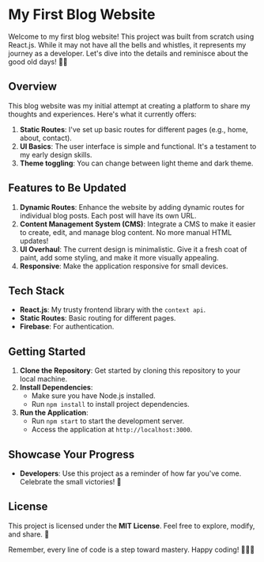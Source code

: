 # My First Blog Website
Welcome to my first blog website! This project was built from scratch using React.js. While it may not have all the bells and whistles, it represents my journey as a developer. Let's dive into the details and reminisce about the good old days! 📝🚀

## Overview
This blog website was my initial attempt at creating a platform to share my thoughts and experiences. Here's what it currently offers:
1. **Static Routes**: I've set up basic routes for different pages (e.g., home, about, contact).
2. **UI Basics**: The user interface is simple and functional. It's a testament to my early design skills.
3. **Theme toggling**: You can change between light theme and dark theme.

## Features to Be Updated
1. **Dynamic Routes**: Enhance the website by adding dynamic routes for individual blog posts. Each post will have its own URL.
2. **Content Management System (CMS)**: Integrate a CMS to make it easier to create, edit, and manage blog content. No more manual HTML updates!
3. **UI Overhaul**: The current design is minimalistic. Give it a fresh coat of paint, add some styling, and make it more visually appealing.
4. **Responsive**: Make the application responsive for small devices.

## Tech Stack
- **React.js**: My trusty frontend library with the `context api`.
- **Static Routes**: Basic routing for different pages.
- **Firebase**: For authentication.

## Getting Started
1. **Clone the Repository**: Get started by cloning this repository to your local machine.
2. **Install Dependencies**:
   - Make sure you have Node.js installed.
   - Run `npm install` to install project dependencies.
3. **Run the Application**:
   - Run `npm start` to start the development server.
   - Access the application at `http://localhost:3000`.

## Showcase Your Progress
- **Developers**: Use this project as a reminder of how far you've come. Celebrate the small victories! 🎉

## License
This project is licensed under the **MIT License**. Feel free to explore, modify, and share. 📜

Remember, every line of code is a step toward mastery. Happy coding! 🌟👩‍💻
